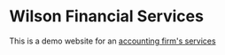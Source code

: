 # Wilson Financial Services
This is a demo website for an [accounting firm's services](https://cate-k.github.io/wilson-financial-services)

